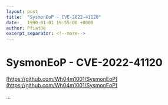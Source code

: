 ```yaml
---
layout: post
title:  "SysmonEoP - CVE-2022-41120"
date:   1990-01-01 19:55:00 +0000
author: PfiatDe
excerpt_separator: <!--more-->
---
```


# SysmonEoP - CVE-2022-41120

[https://github.com/Wh04m1001/SysmonEoP](https://github.com/Wh04m1001/SysmonEoP)

...
<!--more-->
